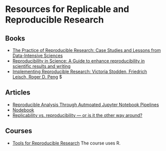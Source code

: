 # Resources for Replicable and Reproducible Research

## Books
- [The Practice of Reproducible Research: Case Studies and Lessons from Data-Intensive Sciences](https://www.practicereproducibleresearch.org/)
- [Reproducibility in Science: A Guide to enhance reproducibility in scientific results and writing](http://ropensci.github.io/reproducibility-guide/)
- [Implementing Reproducible Research: Victoria Stodden, Friedrich Leisch, Roger D. Peng](https://www.crcpress.com/Implementing-Reproducible-Research/Stodden-Leisch-Peng/p/book/9781466561595) $ 

## Articles
- [Reproducible Analysis Through Autmoated Jupyter Notebook Pipelines](http://compbio.ucsd.edu/reproducible-analysis-automated-jupyter-notebook-pipelines/)
- [Nodebook](http://multithreaded.stitchfix.com/blog/2017/07/26/nodebook/)
- [Replicability vs. reproducibility — or is it the other way around?](http://languagelog.ldc.upenn.edu/nll/?p=21956)

## Courses
- [Tools for Reproducible Research](http://kbroman.org/Tools4RR/) The course uses R.